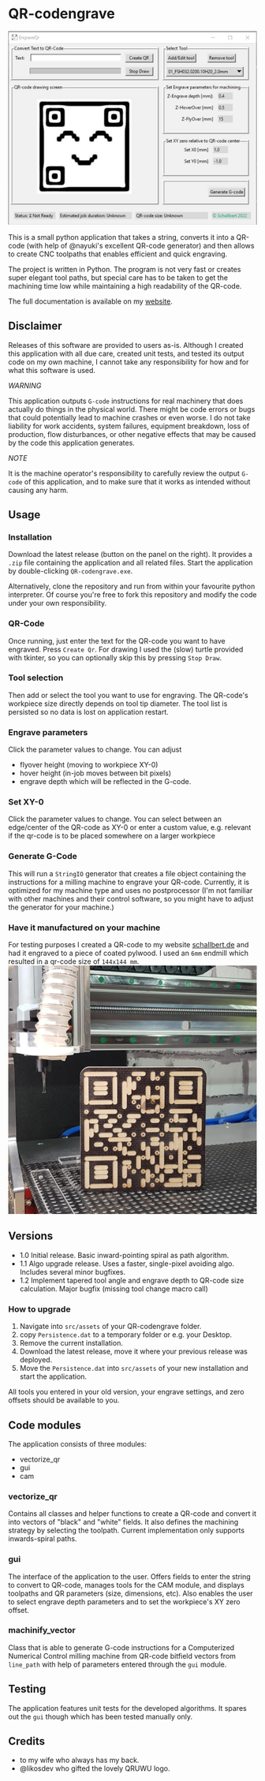 # QR-codengrave

![QR-codengrave picture of main app window](src/assets/main_application.jpg)

This is a small python application that takes a string, converts
it into a QR-code (with help of @nayuki's excellent QR-code generator)
and then allows to create CNC toolpaths that enables efficient and quick engraving.

The project is written in Python. The program is not very fast or creates super elegant tool paths,
but special care has to be taken to get the machining time low while maintaining a high readability of the 
QR-code.

The full documentation is available on my [website](https://schallbert.de/projects-software/qr-codengrave/).

## Disclaimer
Releases of this software are provided to users as-is. Although I created this application with all due care, created unit tests,
and tested its output code on my own machine, I cannot take any responsibility for how and for what this software is used.

*WARNING* 

This application outputs `G-code` instructions for real machinery that does actually do things
in the physical world. There might be code errors or bugs that could potentially lead to machine crashes or even worse. 
I do not take liability for work accidents, system failures, equipment breakdown, loss of production, flow disturbances,
or other negative effects that may be caused by the code this application generates.

*NOTE*

It is the machine operator's responsibility to carefully review the output `G-code` of this application, 
and to make sure that it works as intended without causing any harm.

## Usage

### Installation
Download the latest release (button on the panel on the right). It provides a `.zip` file containing the application
and all related files. Start the application by double-clicking `QR-codengrave.exe`. 

Alternatively, clone the repository and run from within your favourite python interpreter.
Of course you're free to fork this repository and modify the code under your own responsibility.

### QR-Code
Once running, just enter the text for the QR-code you want to have engraved. Press `Create Qr`. For drawing I used the (slow)
turtle provided with tkinter, so you can optionally skip this by pressing `Stop Draw`. 

### Tool selection
Then add or select the tool you want to use for engraving. 
The QR-code's workpiece size directly depends on tool tip diameter. The tool list is
persisted so no data is lost on application restart.

### Engrave parameters
Click the parameter values to change. You can adjust
- flyover height (moving to workpiece XY-0)
- hover height (in-job moves between bit pixels)
- engrave depth
which will be reflected in the G-code.

### Set XY-0
Click the parameter values to change. You can select between an edge/center of the QR-code as XY-0 or enter a custom 
value, e.g. relevant if the qr-code is to be placed somewhere on a larger workpiece

### Generate G-Code
This will run a `StringIO` generator that creates a file object containing the instructions for a milling machine 
to engrave your QR-code. Currently, it is optimized for my machine type and uses no postprocessor (I'm not familiar 
with other machines and their control software, so you might have to adjust the generator for your machine.)

### Have it manufactured on your machine
For testing purposes I created a QR-code to my website [schallbert.de](https://schallbert.de) and had it engraved to
a piece of coated pylwood. I used an `6mm` endmill which resulted in a qr-code size of `144x144 mm`.
![QR-codengrave G-code executed on my CNC portal milling machine](src/assets/engravedqr_schallbert_website.jpg)

## Versions
- 1.0 Initial release. Basic inward-pointing spiral as path algorithm. 
- 1.1 Algo upgrade release. Uses a faster, single-pixel avoiding algo. Includes several minor bugfixes.
- 1.2 Implement tapered tool angle and engrave depth to QR-code size calculation. Major bugfix 
(missing tool change macro call)

### How to upgrade
1. Navigate into `src/assets` of your QR-codengrave folder.
2. copy `Persistence.dat` to a temporary folder or e.g. your Desktop.
3. Remove the current installation.
4. Download the latest release, move it where your previous release was deployed.
5. Move the `Persistence.dat` into `src/assets` of your new installation and start the application.

All tools you entered in your old version, your engrave settings, and zero offsets should be available to you.

## Code modules
The application consists of three modules:
- vectorize_qr
- gui
- cam

### vectorize_qr
Contains all classes and helper functions to create a QR-code and convert it into vectors of "black" and "white" fields.
It also defines the machining strategy by selecting the toolpath.
Current implementation only supports inwards-spiral paths.

### gui
The interface of the application to the user. Offers fields to enter the string to convert to QR-code, manages tools for the CAM module,
and displays toolpaths and QR parameters (size, dimensions, etc). Also enables the user to select engrave depth parameters and to set 
the workpiece's XY zero offset.

### machinify_vector
Class that is able to generate G-code instructions for a Computerized Numerical Control milling machine from QR-code bitfield vectors
from `line_path` with help of parameters entered through the `gui` module.

## Testing
The application features unit tests for the developed algorithms. It spares out the `gui` though which has been tested
manually only.

## Credits
- to my wife who always has my back.
- @likosdev who gifted the lovely QRUWU logo.